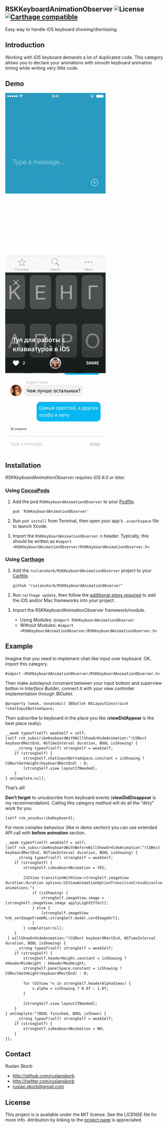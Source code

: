 ## RSKKeyboardAnimationObserver ![License](http://img.shields.io/badge/license-MIT-green.svg?style=flat) [![Carthage compatible](https://img.shields.io/badge/Carthage-compatible-4BC51D.svg?style=flat)](https://github.com/ruslanskorb/RSKKeyboardAnimationObserver)

Easy way to handle iOS keyboard showing/dismissing. 

## Introduction
Working with iOS keyboard demands a lot of duplicated code. This category allows you to declare your animations with smooth keyboard animation timing while writing very little code.

## Demo
![KeyboardAnimationDemo1](https://raw.githubusercontent.com/Just-/demo/master/an_kb_animation_demo.gif)
![KeyboardAnimationDemo2](https://raw.githubusercontent.com/Just-/demo/master/kb_anim_demo.gif)

## Installation
*RSKKeyboardAnimationObserver requires iOS 6.0 or later.*

### Using [CocoaPods](http://cocoapods.org)

1.  Add the pod `RSKKeyboardAnimationObserver` to your [Podfile](http://guides.cocoapods.org/using/the-podfile.html).

        pod 'RSKKeyboardAnimationObserver'

2.  Run `pod install` from Terminal, then open your app's `.xcworkspace` file to launch Xcode.
3.  Import the `RSKKeyboardAnimationObserver.h` header. Typically, this should be written as `#import <RSKKeyboardAnimationObserver/RSKKeyboardAnimationObserver.h>`

### Using [Carthage](https://github.com/Carthage/Carthage)

1.  Add the `ruslanskorb/RSKKeyboardAnimationObserver` project to your [Cartfile](https://github.com/Carthage/Carthage/blob/master/Documentation/Artifacts.md#cartfile).

        github "ruslanskorb/RSKKeyboardAnimationObserver"

2.  Run `carthage update`, then follow the [additional steps required](https://github.com/Carthage/Carthage#adding-frameworks-to-an-application) to add the iOS and/or Mac frameworks into your project.
3.  Import the RSKKeyboardAnimationObserver framework/module.
    *  Using Modules: `@import RSKKeyboardAnimationObserver`
    *  Without Modules: `#import <RSKKeyboardAnimationObserver/RSKKeyboardAnimationObserver.h>`

## Example
Imagine that you need to implement chat-like input over keyboard. OK, import this category.

    #import <RSKKeyboardAnimationObserver/RSKKeyboardAnimationObserver.h>

Then make autolayout constraint between your input bottom and superview botton in *Interface Builder*, connect it with your view controller implementation through *IBOutlet*.

    @property (weak, nonatomic) IBOutlet NSLayoutConstraint *chatInputBottomSpace;

Then subscribe to keyboard in the place you like (**viewDidAppear** is the best place really).

```
__weak typeof(self) weakSelf = self;
[self rsk_subscribeKeyboardWithWillShowOrHideAnimation:^(CGRect keyboardRectEnd, NSTimeInterval duration, BOOL isShowing) {
    __strong typeof(self) strongSelf = weakSelf;
    if (strongSelf) {
        strongSelf.chatInputBottomSpace.constant = isShowing ?  CGRectGetHeight(keyboardRectEnd) : 0;
        [strongSelf.view layoutIfNeeded];
    }
} onComplete:nil];
```

That’s all! 

**Don’t forget** to unsubscribe from keyboard events (**viewDidDisappear** is my recommendation). Calling this category method will do all the “dirty” work for you.

    [self rsk_unsubscribeKeyboard];

For more complex behaviour (like in demo section) you can use extended API call with **before animation** section.

```
__weak typeof(self) weakSelf = self;
[self rsk_subscribeKeyboardWithBeforeWillShowOrHideAnimation:^(CGRect keyboardRectEnd, NSTimeInterval duration, BOOL isShowing) {
    __strong typeof(self) strongSelf = weakSelf;
    if (strongSelf) {
        strongSelf.isKeaboardAnimation = YES;
        
        [UIView transitionWithView:strongSelf.imageView duration:duration options:UIViewAnimationOptionTransitionCrossDissolve animations:^{
            if (isShowing) {
                strongSelf.imageView.image = [strongSelf.imageView.image applyLightEffect];
            } else {
                [strongSelf.imageView hnk_setImageFromURL:strongSelf.model.cardImageUrl];
            }
        } completion:nil];
    }
 } willShowOrHideAnimation:^(CGRect keyboardRectEnd, NSTimeInterval duration, BOOL isShowing) {
    __strong typeof(self) strongSelf = weakSelf;
    if (strongSelf) {
        strongSelf.headerHeight.constant = isShowing ? kHeaderMinHeight : kHeaderMaxHeight;
        strongSelf.panelSpace.constant = isShowing ?  CGRectGetHeight(keyboardRectEnd) : 0;
        
        for (UIView *v in strongSelf.headerAlphaViews) {
            v.alpha = isShowing ? 0.0f : 1.0f;
        }

        [strongSelf.view layoutIfNeeded];
    }
} onComplete:^(BOOL finished, BOOL isShown) {
    __strong typeof(self) strongSelf = weakSelf;
    if (strongSelf) {
        strongSelf.isKeaboardAnimation = NO;
    }
}];
```

## Contact

Ruslan Skorb

- http://github.com/ruslanskorb
- http://twitter.com/ruslanskorb
- ruslan.skorb@gmail.com

## License

This project is is available under the MIT license. See the LICENSE file for more info. Attribution by linking to the [project page](https://github.com/ruslanskorb/RSKImageCropper) is appreciated.
